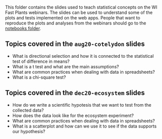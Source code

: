 This folder contains the slides used to teach statistical concepts on the WI Fast Plants webinars. The slides can be used to understand some of the plots and tests implemented on the web apps.
People that want to reproduce the plots and analyses from the webinars should go to the [notebooks folder](https://github.com/crsl4/fast-stats/tree/master/notebooks).

## Topics covered in the `aug20-cotelydon` slides

- What is directional selection and how it is connected to the statistical test of difference in means?
- What is a t test and what are the main assumptions?
- What are common practices when dealing with data in spreadsheets?
- What is a chi-square test?

## Topics covered in the `dec20-ecosystem` slides

- How do we write a scientific hypotesis that we want to test from the collected data?
- How does the data look like for the ecosystem experiment?
- What are common practices when dealing with data in spreadsheets?
- What is a scatterplot and how can we use it to see if the data supports our hypothesis?
